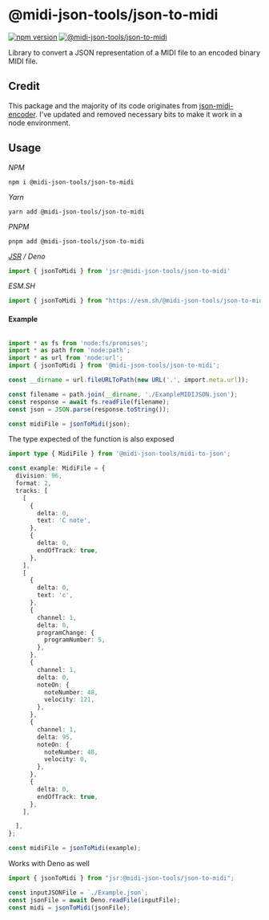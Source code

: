 # @midi-json-tools/json-to-midi
  [![npm version](https://badge.fury.io/js/@midi-json-tools%2Fjson-to-midi.svg)](https://www.npmjs.com/package/@midi-json-tools/json-to-midi)
  [![@midi-json-tools/json-to-midi](https://jsr-badge.deno.dev/@midi-json-tools/json-to-midi/stable.svg?label=jsr-package)](https://jsr.io/@midi-json-tools/json-to-midi)

Library to convert a JSON representation of a MIDI file to an encoded binary MIDI file.

## Credit

This package and the majority of its code originates from [json-midi-encoder](https://github.com/chrisguttandin/json-midi-encoder). I've updated and removed necessary bits to make it work in a node environment.


## Usage

*NPM*
```
npm i @midi-json-tools/json-to-midi
```

*Yarn*
```
yarn add @midi-json-tools/json-to-midi
```

*PNPM*
```
pnpm add @midi-json-tools/json-to-midi
```

*[JSR](https://jsr.io) / Deno*
```typescript
import { jsonToMidi } from 'jsr:@midi-json-tools/json-to-midi'
```

*ESM.SH*
```typescript
import { jsonToMidi } from "https://esm.sh/@midi-json-tools/json-to-midi@latest";
```

#### Example
```typescript

import * as fs from 'node:fs/promises';
import * as path from 'node:path';
import * as url from 'node:url';
import { jsonToMidi } from '@midi-json-tools/json-to-midi';

const __dirname = url.fileURLToPath(new URL('.', import.meta.url));

const filename = path.join(__dirname, './ExampleMIDIJSON.json');
const response = await fs.readFile(filename);
const json = JSON.parse(response.toString());

const midiFile = jsonToMidi(json);

```

The type expected of the function is also exposed

```typescript
import type { MidiFile } from '@midi-json-tools/midi-to-json';

const example: MidiFile = {
  division: 96,
  format: 2,
  tracks: [
    [
      {
        delta: 0,
        text: 'C note',
      },
      {
        delta: 0,
        endOfTrack: true,
      },
    ],
    [
      {
        delta: 0,
        text: 'c',
      },
      {
        channel: 1,
        delta: 0,
        programChange: {
          programNumber: 5,
        },
      },
      {
        channel: 1,
        delta: 0,
        noteOn: {
          noteNumber: 48,
          velocity: 121,
        },
      },
      {
        channel: 1,
        delta: 95,
        noteOn: {
          noteNumber: 48,
          velocity: 0,
        },
      },
      {
        delta: 0,
        endOfTrack: true,
      },
    ],

  ],
};

const midiFile = jsonToMidi(example);
```

Works with Deno as well

```typescript
import { jsonToMidi } from "jsr:@midi-json-tools/json-to-midi";

const inputJSONFile = `./Example.json`;
const jsonFile = await Deno.readFile(inputFile);
const midi = jsonToMidi(jsonFile);
```